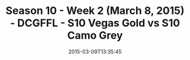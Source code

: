 ---
title: Season 10 - Week 2 (March 8, 2015) - DCGFFL - S10 Vegas Gold vs S10 Camo Grey
teams-score:
- team: _teams/s10-vegas-gold.md
  score: 31
- team: _teams/s10-camo-grey.md
  score: 6
mvp: Jared Lucas (Vegas), Andrew Carr (Camo)
game-ball: N/A
season: 10
week: 2
date: '2015-03-09T13:35:45'
pageid: season-10-week-2-4448-vs-4423
---
